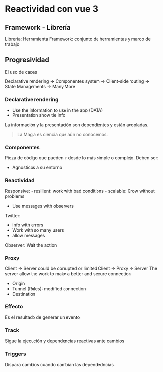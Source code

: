 # Reactividad con vue 3

## Framework - Librería 

Librería: Herramienta
Framework: conjunto de herramientas y marco de trabajo

## Progresividad

El uso de capas

Declarative rendering -> Componentes system -> Client-side routing -> State Managements -> Many More

### Declarative rendering

- Use the information to use in the app (DATA)
- Presentation show tie info

La información y la presentación son dependientes y están acopladas.

> La Magia es ciencia que aún no conocemos.

### Componentes

Pieza de código que pueden ir desde lo más simple o complejo.
Deben ser:

- Agnosticos a su entorno

### Reactividad

Responsive:
    - resilient: work with bad conditions
    - scalable: Grow without problems
 - Use messages with observers

Twitter:

- info with errors
- Work with so many users
- allow messages

Observer: Wait the action

### Proxy

Client -> Server
could be corrupted or limited
Client -> Proxy -> Server
The server allow the work to make a better and secure connection

- Origin
- Tunnel (Rules): modified connection
- Destination

### Effecto

Es el resultado de generar un evento 

### Track 

Sigue la ejecución y dependencias reactivas ante cambios

### Triggers

Dispara cambios cuando cambian las dependedncias